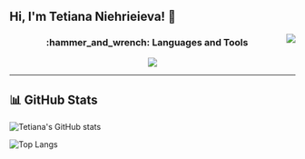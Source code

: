 ## Hi, I'm Tetiana Niehrieieva! 👋 

<img align="right" src="https://visitor-badge.laobi.icu/badge?page_id=t-nieva.visitor.badge&left_color=royalblue&right_color=black" />

<h3 align="center">:hammer_and_wrench: Languages and Tools</h3>

<p align="center">
  <a href="https://skillicons.dev">
    <img src="https://skillicons.dev/icons?i=python,nodejs,bash,linux,postgres,git,github,vscode,pycharm,docker" />

  </a>
</p>

<!--
**t-nieva/t-nieva** is a ✨ _special_ ✨ repository because its `README.md` (this file) appears on your GitHub profile.

Here are some ideas to get you started:

- 🔭 I’m currently working on ...
- 🌱 I’m currently learning ...
- 👯 I’m looking to collaborate on ...
- 🤔 I’m looking for help with ...
- 💬 Ask me about ...
- 📫 How to reach me: ...
- 😄 Pronouns: ...
- ⚡ Fun fact: ...
-->

---

## 📊 GitHub Stats

![Tetiana's GitHub stats](https://github-readme-stats.vercel.app/api?username=t-nieva&show_icons=true&theme=dark)

![Top Langs](https://github-readme-stats.vercel.app/api/top-langs/?username=t-nieva&layout=compact&theme=dark)


